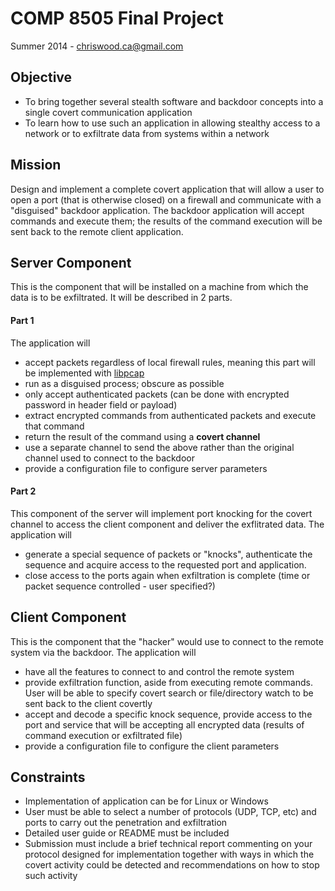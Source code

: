 COMP 8505 Final Project
===
Summer 2014 - chriswood.ca@gmail.com

Objective
---
  - To bring together several stealth software and backdoor concepts into a single covert communication application
  - To learn how to use such an application in allowing stealthy access to a network or to exfiltrate data from systems within a network

Mission
---
Design and implement a complete covert application that will allow a user to open a port (that is otherwise closed) on a firewall and communicate with a "disguised" backdoor application. The backdoor application will accept commands and execute them; the results of the command execution will be sent back to the remote client application.

Server Component
---
This is the component that will be installed on a machine from which the data is to be exfiltrated. It will be described in 2 parts.

#### Part 1
The application will
  - accept packets regardless of local firewall rules, meaning this part will be implemented with [libpcap]
  - run as a disguised process; obscure as possible
  - only accept authenticated packets (can be done with encrypted password in header field or payload)
  - extract encrypted commands from authenticated packets and execute that command
  - return the result of the command using a **covert channel**
  - use a separate channel to send the above rather than the original channel used to connect to the backdoor
  - provide a configuration file to configure server parameters

#### Part 2
This component of the server will implement port knocking for the covert channel to access the client component and deliver the exflitrated data.
The application will
  - generate a special sequence of packets or "knocks", authenticate the sequence and acquire access to the requested port and application.
  - close access to the ports again when exfiltration is complete (time or packet sequence controlled - user specified?)
 
Client Component
---
This is the component that the "hacker" would use to connect to the remote system via the backdoor.
The application will
  - have all the features to connect to and control the remote system
  - provide exfiltration function, aside from executing remote commands. User will be able to specify covert search or file/directory watch to be sent back to the client covertly
  - accept and decode a specific knock sequence, provide access to the port and service that will be accepting all encrypted data (results of command execution or exfiltrated file)
  - provide a configuration file to configure the client parameters

Constraints
---
  - Implementation of application can be for Linux or Windows
  - User must be able to select a number of protocols (UDP, TCP, etc) and ports to carry out the penetration and exfiltration
  - Detailed user guide or README must be included
  - Submission must include a brief technical report commenting on your protocol designed for implementation together with ways in which the covert activity could be detected and recommendations on how to stop such activity

[libpcap]:https://github.com/the-tcpdump-group/libpcap
